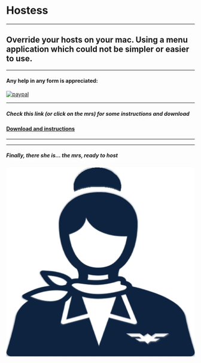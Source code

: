 # Hostess
- - - 
## Override your hosts on your mac. Using a menu application which could not be simpler or easier to use.

- - -
#### Any help in any form is appreciated:
[![paypal](https://www.paypalobjects.com/en_US/i/btn/btn_donate_LG.gif)](https://www.paypal.com/cgi-bin/webscr?cmd=_s-xclick&hosted_button_id=S3CF2NRR7GJDJ)
- - - 
##### Check this link (or click on the mrs) for some instructions and download
#### [Download and instructions](http://nootbyte.github.io/hostess)
- - - 



- - -      
##### Finally, there she is... the mrs, ready to host
[![the_mrs](https://raw.githubusercontent.com/Nootbyte/hostess/master/hostess%20active.png)](http://nootbyte.github.io/hostess)

